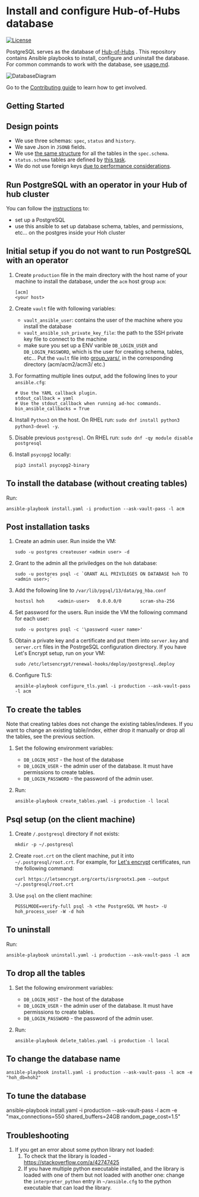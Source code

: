 # Install and configure Hub-of-Hubs database

[![License](https://img.shields.io/github/license/open-cluster-management/hub-of-hubs-postgresql)](/LICENSE)

PostgreSQL serves as the database of [Hub-of-Hubs](https://github.com/stolostron/hub-of-hubs) . This repository contains Ansible playbooks to install, configure and uninstall the database. For common commands to work with the database, see [usage.md](usage.md).

![DatabaseDiagram](images/HubOfHubsDatabase.png)

Go to the [Contributing guide](CONTRIBUTING.md) to learn how to get involved.

## Getting Started

## Design points

* We use three schemas: `spec`, `status` and `history`.
* We save Json in `JSONB` fields.
* We use [the same structure](https://github.com/stolostron/hub-of-hubs-postgresql/blob/main/roles/install/tasks/create_spec_table.yaml) for all the tables in the `spec.schema`.
* `status.schema` tables are defined by [this task](roles/install/tasks/create_status_tables.yaml).
* We do not use foreign keys [due to performance considerations](http://bonesmoses.org/2014/05/14/foreign-keys-are-not-free/).

## Run PostgreSQL with an operator in your Hub of hub cluster
You can follow the [instructions](./pgo/README.md) to:
- set up a PostgreSQL
- use this ansible to set up database schema, tables, and permissions, etc... on the postgres inside your Hoh cluster

## Initial setup if you do not want to run PostgreSQL with an operator

1.  Create `production` file in the main directory with the host name of your machine to install the database, under the `acm` host group `acm`:

    ```
    [acm]
    <your host>
    ```

1.  Create `vault` file with following variables:
    - `vault_ansible_user`: contains the user of the machine where you install the database
    - `vault_ansible_ssh_private_key_file`: the path to the SSH private key file to connect to the machine
	- make sure you set up a ENV varible `DB_LOGIN_USER` and `DB_LOGIN_PASSWORD`, which is the user for creating schema, tables, etc...
    Put the `vault` file into [group_vars/](group_vars/), in the corresponding directory (acm/acm2/acm3/ etc.)

1.  For formatting multiple lines output, add the following lines to your `ansible.cfg`:

    ```
    # Use the YAML callback plugin.
    stdout_callback = yaml
    # Use the stdout_callback when running ad-hoc commands.
    bin_ansible_callbacks = True
    ```

1.  Install `Python3` on the host. On RHEL run: `sudo dnf install python3 python3-devel -y`.

1.  Disable previous `postgresql`. On RHEL run:  `sudo dnf -qy module disable postgresql`

1.  Install `psycopg2` locally:

    ```
    pip3 install psycopg2-binary
    ```

## To install the database (without creating tables)

Run:

```
ansible-playbook install.yaml -i production --ask-vault-pass -l acm
```

## Post installation tasks

1.  Create an admin user. Run inside the VM:

    ```
    sudo -u postgres createuser <admin user> -d
    ```

1.  Grant to the admin all the priviledges on the `hoh` database:

    ```
    sudo -u postgres psql -c `GRANT ALL PRIVILEGES ON DATABASE hoh TO <admin user>;`
    ```

1.  Add the following line to `/var/lib/pgsql/13/data/pg_hba.conf`

    ```
    hostssl hoh     <admin-user>   0.0.0.0/0       scram-sha-256
    ```

1.  Set password for the users. Run inside the VM the following command for each user:

    ```
    sudo -u postgres psql -c '\password <user name>'
    ```

1.  Obtain a private key and a certificate and put them into `server.key` and `server.crt` files in the PostrgeSQL configuration directory.
    If you have Let's Encrypt setup, run on your VM:

    ```
    sudo /etc/letsencrypt/renewal-hooks/deploy/postgresql.deploy
    ```

1.  Configure TLS:

    ```
    ansible-playbook configure_tls.yaml -i production --ask-vault-pass -l acm
    ```
## To create the tables

Note that creating tables does not change the existing tables/indexes. If you want to change an existing table/index, either drop it manually or drop all the tables, see the previous section.

1.  Set the following environment variables:

    *  `DB_LOGIN_HOST` - the host of the database
    *  `DB_LOGIN_USER` - the admin user of the database. It must have permissions to create tables.
    *  `DB_LOGIN_PASSWORD` - the password of the admin user.

1. Run:

   ```
   ansible-playbook create_tables.yaml -i production -l local
   ```

## Psql setup (on the client machine)

1.  Create `/.postgresql` directory if not exists:

    ```
    mkdir -p ~/.postgresql
    ```

1.  Create `root.crt` on the client machine, put it into `~/.postgresql/root.crt`. For example, for
[Let's encrypt](https://letsencrypt.org/) certificates, run the following command:

    ```
    curl https://letsencrypt.org/certs/isrgrootx1.pem --output ~/.postgresql/root.crt
    ```


1.  Use `psql` on the client machine:

    ```
    PGSSLMODE=verify-full psql -h <the PostgreSQL VM host> -U hoh_process_user -W -d hoh
    ```

## To uninstall

Run:

```
ansible-playbook uninstall.yaml -i production --ask-vault-pass -l acm
```

## To drop all the tables

1.  Set the following environment variables:

    *  `DB_LOGIN_HOST` - the host of the database
    *  `DB_LOGIN_USER` - the admin user of the database. It must have permissions to create tables.
    *  `DB_LOGIN_PASSWORD` - the password of the admin user.

1.  Run:

    ```
    ansible-playbook delete_tables.yaml -i production -l local
    ```

## To change the database name

```
ansible-playbook install.yaml -i production --ask-vault-pass -l acm -e "hoh_db=hoh2"
```

## To tune the database

ansible-playbook install.yaml -i production --ask-vault-pass -l acm -e "max_connections=550 shared_buffers=24GB random_page_cost=1.5"

## Troubleshooting

1.  If you get an error about some python library not loaded:
    1. To check that the library is loaded - https://stackoverflow.com/a/42747425
    1. If you have multiple python executable installed, and the library is loaded with one of them but not loaded with another one:
 change the `interpreter_python` entry in `~/ansible.cfg` to the python executable that can load the library.
